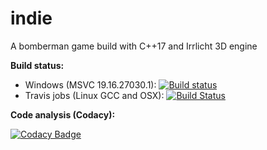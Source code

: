 # indie

A bomberman game build with C++17 and Irrlicht 3D engine

**Build status:**

- Windows (MSVC 19.16.27030.1):
 [![Build status](https://ci.appveyor.com/api/projects/status/o7leurve6sbi4u70?svg=true)](https://ci.appveyor.com/project/SylEze/indie)
- Travis jobs (Linux GCC and OSX): [![Build Status](https://travis-ci.com/SylEze/indie.svg?branch=master)](https://travis-ci.com/SylEze/indie)

**Code analysis (Codacy):**

[![Codacy Badge](https://api.codacy.com/project/badge/Grade/d065cdcf5d634f778cefa98b866e3d77)](https://www.codacy.com/app/SylEze/indie?utm_source=github.com&amp;utm_medium=referral&amp;utm_content=SylEze/indie&amp;utm_campaign=Badge_Grade)